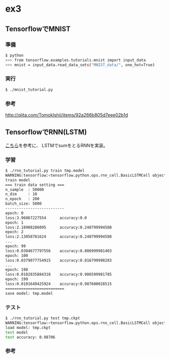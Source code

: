 # ex3

## TensorflowでMNIST

### 準備

```sh
$ python
>>> from tensorflow.examples.tutorials.mnist import input_data
>>> mnist = input_data.read_data_sets("MNIST_data/", one_hot=True)
```

### 実行

```sh
$ ./mnist_tutorial.py
```

### 参考
 
http://qiita.com/TomokIshii/items/92a266b805d7eee02b1d

## TensorflowでRNN(LSTM)

[こちら](http://qiita.com/yukiB/items/f6314d2861fc8d9b739f)を参考に、
LSTMでsumをとるRNNを実装。

### 学習

```sh
$ ./rnn_tutorial.py train tmp.model
WARNING:tensorflow:<tensorflow.python.ops.rnn_cell.BasicLSTMCell object at 0x111b8b750>: Using a concatenated state is slower and will soon be deprecated.  Use state_is_tuple=True.
train model
=== train data setting ===
n_sample  : 50000
n_dim     : 10
n_epoch   : 200
batch_size: 5000
--------------------------
epoch: 0
loss:3.96867227554      accuracy:0.0
epoch: 1
loss:2.18908286095      accuracy:0.248799994588
epoch: 2
loss:2.13058781624      accuracy:0.248799994588
...
epoch: 99
loss:0.0384677797556    accuracy:0.806999981403
epoch: 100
loss:0.0379077754915    accuracy:0.816799998283
...
epoch: 198
loss:0.0102835884318    accuracy:0.986599981785
epoch: 199
loss:0.0101649425924    accuracy:0.987600028515
==========================
save model: tmp.model
```

### テスト

```sh
$ ./rnn_tutorial.py test tmp.ckpt
WARNING:tensorflow:<tensorflow.python.ops.rnn_cell.BasicLSTMCell object at 0x10dacd810>: Using a concatenated state is slower and will soon be deprecated.  Use state_is_tuple=True.
load model: tmp.ckpt
test model
test accuracy: 0.98706
```

### 参考


